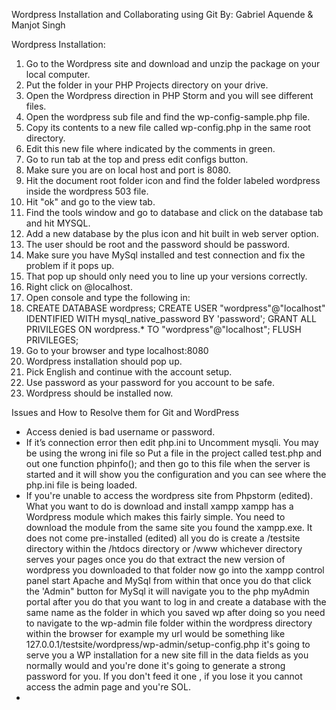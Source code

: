 Wordpress Installation and Collaborating using Git
By: Gabriel Aquende & Manjot Singh

Wordpress Installation:
1. Go to the Wordpress site and download and unzip the package on your local computer.
2. Put the folder in your PHP Projects directory on your drive.
3. Open the Wordpress direction in PHP Storm and you will see different files.
4. Open the wordpress sub file and find the wp-config-sample.php file.
5. Copy its contents to a new file called wp-config.php in the same root directory.
6. Edit this new file where indicated by the comments in green.
7. Go to run tab at the top and press edit configs button.
8. Make sure you are on local host and port is 8080. 
9. Hit the document root folder icon and find the folder labeled wordpress inside the wordpress 503 file.
10. Hit "ok" and go to the view tab.
11. Find the tools window and go to database and click on the database tab and hit MYSQL. 
12. Add a new database by the plus icon and hit built in web server option.
13. The user should be root and the password should be password.
14. Make sure you have MySql installed and test connection and fix the problem if it pops up.
15. That pop up should only need you to line up your versions correctly. 
16. Right click on @localhost.
17. Open console and type the following in:
18. CREATE DATABASE wordpress;
    CREATE USER "wordpress"@"localhost" IDENTIFIED WITH mysql_native_password BY 'password';
    GRANT ALL PRIVILEGES ON wordpress.* TO "wordpress"@"localhost";
    FLUSH PRIVILEGES; 
19. Go to your browser and type localhost:8080
20. Wordpress installation should pop up.
21. Pick English and continue with the account setup.
22. Use password as your password for you account to be safe. 
23. Wordpress should be installed now. 

Issues and How to Resolve them for Git and WordPress
* Access denied is bad username or password.
* If it’s connection error then edit php.ini to Uncomment mysqli. You may be using the wrong ini file so Put a file in
the project called test.php and out one function phpinfo(); and then go to this file when the server is started and it 
will show you the configuration and you can see where the php.ini file is being loaded.                                                                  
* If you're unable to access the wordpress site from Phpstorm (edited). 
  What you want to do is download and install xampp
  xampp has a Wordpress module which makes this fairly simple. You need to download the module from the same site you found the xampp.exe. 
  It does not come pre-installed (edited) 
  all you do is create a /testsite directory within the /htdocs directory or /www 
  whichever directory serves your pages 
  once you do that extract the new version of wordpress you downloaded to that folder 
  now go into the xampp control panel 
  start Apache and MySql from within that 
  once you do that click  the 'Admin" button for MySql
  it will navigate you to the php myAdmin portal
   after you do that you want to log in and create a database with the same name as the folder in which you saved wp 
  after doing so you need to navigate to the wp-admin file folder within the wordpress directory 
  within the browser
   for example my url would be something like 
  127.0.0.1/testsite/wordpress/wp-admin/setup-config.php
  it's going to serve you a WP installation for a new site
  fill in the data fields as you normally would and you're done
   it's going to generate a strong password for you. If you don't feed it one
  , if you lose it you cannot access the admin page and you're SOL. 
* 